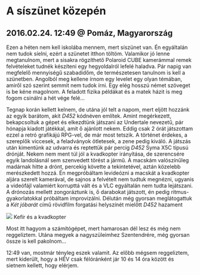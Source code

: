 # A síszünet közepén
## 2016.02.24. 12:49 @ Pomáz, Magyarország
Ezen a héten nem kell iskolába mennem, mert síszünet van. Én egyáltalán nem tudok síelni, ezért a szünetet itthon töltöm. Valamikor jó lenne megtanulnom, mert a sisakra rögzíthető Polaroid CUBE kamerámmal remek felvételeket tudnék készíteni egy hegyoldalról lefelé haladva. Pár napig van megfelelő mennyiségű szabadidőm, de természetesen tanulnom is kell a szünetben. Angolból meg kellene írnom egy levelet egy olyan témában, amiről szó szerint semmit nem tudok írni. Egy elég hosszú német szöveget is be kéne magolnom. A feladott fizika példákat és a matek házit is meg fogom csinálni a hét vége felé...

Tegnap korán kellett kelnem, de utána jól telt a napom, mert eljött hozzánk az egyik barátom, akit *D452* kódnéven említek. Amint megérkezett, bekapcsoltuk a gépet és elkezdtünk játszani az Undertale nevezetű, pár hónapja kiadott játékkal, amit ő ajánlott nekem. Eddig csak 2 órát játszottam ezzel a retró grafikájú RPG-vel, de már most tetszik. A történet érdekes, a szereplők viccesek, a feladványok ötletesek, a zene pedig kiváló. A játszás után kimentünk az udvarra és reptettük pár percig *D452* Syma X5C típusú drónját. Nekem nem ment túl jól a kvadkopter irányítása, de szerencsére egyik landolásnál sem szenvedett törést a jármű. A macskám valószínűleg madárnak hitte a drónt, percekig követte a tekintetével, aztán közelebb merészkedett hozzá. Én megpróbáltam levideózni a macskát a kvadkopter aljára szerelt kamerával, de sajnos a felvételt nem tudtuk megnézni, ugyanis a videófájl valamiért korrupttá vált és a VLC egyáltalán nem tudta lejátszani. A drónozás mellett zongoráztunk is, ő darabokat játszott, én pedig ritmus-gyakorlatokkal próbáltam improvizálni. Délután még gyorsan meglátogattuk a *Két jóbarát* című rövidfilm forgatási helyszínét mielőtt *D452* hazament

[![](https://3.bp.blogspot.com/-ImUk3PZxDjo/Vs36TJCrulI/AAAAAAAAew8/dkWCfk30QYY/s320/IMG_20160223_144147.jpg)](http://3.bp.blogspot.com/-ImUk3PZxDjo/Vs36TJCrulI/AAAAAAAAew8/dkWCfk30QYY/s1600/IMG_20160223_144147.jpg)
Kefír és a kvadkopter

Most itt hagyom a számítógépet, mert hamarosan dél lesz és még nem reggeliztem. Utána megyek a nagyszüleimhez Szentendrére, még gyorsan össze is kell pakolnom...

12:49 van, mostmár tényleg eszek valamit. Az előbb mégsem reggeliztem, mert kiderült, hogy a HÉV csak félóránként jár 10 és 14 óra között és sietnem kellett, hogy elérjem.
<!--stackedit_data:
eyJoaXN0b3J5IjpbMTg2MjE3NzY0MV19
-->